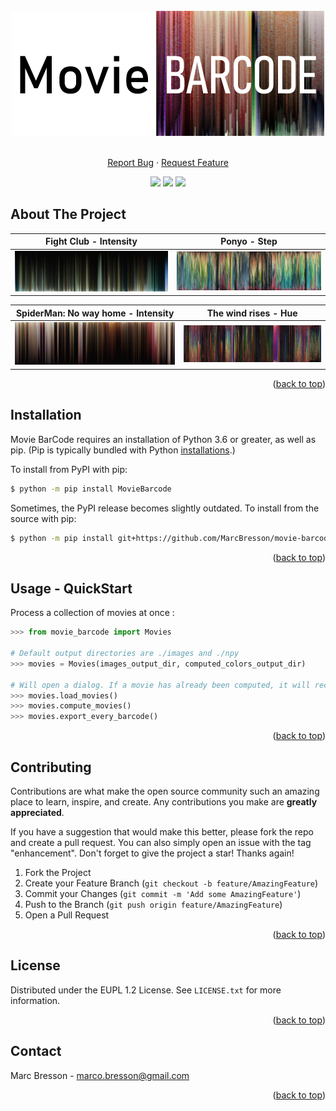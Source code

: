 <div id="top"></div>


<br />
<div align="center">
  <img src="images/logo.png" alt="Logo" width="500" height="200">  

  <p align="center">
    <br />
    <a href="https://github.com/MarcBresson/movie-barcode/issues">Report Bug</a>
    ·
    <a href="https://github.com/MarcBresson/movie-barcode/issues">Request Feature</a>
  </p>

  <p align="center">
    <a href="https://github.com/MarcBresson/movie-barcode/issues"><img src="https://img.shields.io/github/issues/MarcBresson/movie-barcode.svg?style=for-the-badge"/></a>
    <a href="https://github.com/MarcBresson/movie-barcode/blob/master/LICENSE.txt"><img src="https://img.shields.io/github/license/MarcBresson/movie-barcode.svg?style=for-the-badge"/></a>
    <a href="https://linkedin.com/in/marc--bresson"><img src="https://img.shields.io/badge/-LinkedIn-black.svg?style=for-the-badge&logo=linkedin&colorB=555"/></a>
  </p>
</div>



## About The Project

| Fight Club - Intensity | Ponyo - Step |
|------------------------|--------------|
|![](./images/example-Fight_Club-intensity.png)|![](./images/example-Ponyo-step.png)|

| SpiderMan: No way home - Intensity | The wind rises - Hue |
|------------------------|--------------|
|![](./images/example-spiderman_no_way_home-intensity.png)|![](./images/example-Encanto-hue.png)|

<p align="right">(<a href="#top">back to top</a>)</p>



## Installation

Movie BarCode requires an installation of Python 3.6 or greater, as well as pip. (Pip is typically bundled with Python [installations](https://python.org/downloads).)

To install from PyPI with pip:

```bash
$ python -m pip install MovieBarcode
```

Sometimes, the PyPI release becomes slightly outdated. To install from the source with pip:

```bash
$ python -m pip install git+https://github.com/MarcBresson/movie-barcode
```

<p align="right">(<a href="#top">back to top</a>)</p>



## Usage - QuickStart

Process a collection of movies at once :
```py
>>> from movie_barcode import Movies

# Default output directories are ./images and ./npy
>>> movies = Movies(images_output_dir, computed_colors_output_dir)

# Will open a dialog. If a movie has already been computed, it will recover the npy file.
>>> movies.load_movies()
>>> movies.compute_movies()
>>> movies.export_every_barcode()
```

<p align="right">(<a href="#top">back to top</a>)</p>



## Contributing

Contributions are what make the open source community such an amazing place to learn, inspire, and create. Any contributions you make are **greatly appreciated**.

If you have a suggestion that would make this better, please fork the repo and create a pull request. You can also simply open an issue with the tag "enhancement".
Don't forget to give the project a star! Thanks again!

1. Fork the Project
2. Create your Feature Branch (`git checkout -b feature/AmazingFeature`)
3. Commit your Changes (`git commit -m 'Add some AmazingFeature'`)
4. Push to the Branch (`git push origin feature/AmazingFeature`)
5. Open a Pull Request

<p align="right">(<a href="#top">back to top</a>)</p>



## License

Distributed under the EUPL 1.2 License. See `LICENSE.txt` for more information.

<p align="right">(<a href="#top">back to top</a>)</p>



## Contact

Marc Bresson - marco.bresson@gmail.com

<p align="right">(<a href="#top">back to top</a>)</p>

